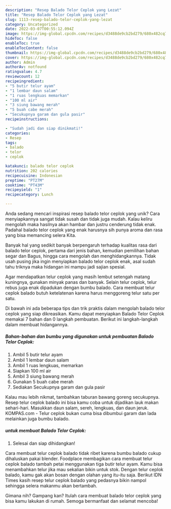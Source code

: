 ```yaml
---
description: "Resep Balado Telor Ceplok yang Lezat"
title: "Resep Balado Telor Ceplok yang Lezat"
slug: 1113-resep-balado-telor-ceplok-yang-lezat
category: Uncategorized
date: 2022-03-07T00:55:12.094Z
image: https://img-global.cpcdn.com/recipes/d3488de9cb2bd279/680x482cq70/balado-telor-ceplok-foto-resep-utama.jpg
hideToc: false
enableToc: true
enableTocContent: false
thumbnail: https://img-global.cpcdn.com/recipes/d3488de9cb2bd279/680x482cq70/balado-telor-ceplok-foto-resep-utama.jpg
cover: https://img-global.cpcdn.com/recipes/d3488de9cb2bd279/680x482cq70/balado-telor-ceplok-foto-resep-utama.jpg
author: Admin
authorAv: notfound
ratingvalue: 4.7
reviewcount: 12
recipeingredient:
- "5 butir telur ayam"
- "1 lembar daun salam"
- "1 ruas lengkuas memarkan"
- "100 ml air"
- "3 siung bawang merah"
- "5 buah cabe merah"
- "Secukupnya garam dan gula pasir"
recipeinstructions:

- "Sudah jadi dan siap dinikmati!"
categories:
- Resep
tags:
- balado
- telor
- ceplok

katakunci: balado telor ceplok 
nutrition: 202 calories
recipecuisine: Indonesian
preptime: "PT27M"
cooktime: "PT43M"
recipeyield: "1"
recipecategory: Lunch

---
```





Anda sedang mencari inspirasi resep balado telor ceplok yang unik? Cara menyiapkannya sangat tidak susah dan tidak juga mudah. Kalau keliru mengolah maka hasilnya akan hambar dan justru cenderung tidak enak. Padahal balado telor ceplok yang enak harusnya sih punya aroma dan rasa yang bisa memancing selera Kita.





Banyak hal yang sedikit banyak berpengaruh terhadap kualitas rasa dari balado telor ceplok, pertama dari jenis bahan, kemudian pemilihan bahan segar dan Bagus, hingga cara mengolah dan menghidangkannya. Tidak usah pusing jika ingin menyiapkan balado telor ceplok enak,      asal sudah tahu triknya maka hidangan ini mampu jadi sajian spesial.














Agar mendapatkan telur ceplok yang masih lembut setengah matang kuningnya, gunakan minyak panas dan banyak. Selain telur ceplok, telur rebus juga enak dipadukan dengan bumbu balado. Cara membuat telur ceplok balado butuh ketelatenan karena harus menggoreng telur satu per satu.






Di bawah ini ada beberapa tips dan trik praktis dalam mengolah balado telor ceplok yang siap dikreasikan. Kamu dapat menyiapkan Balado Telor Ceplok memakai 7 bahan dan 0 langkah pembuatan. Berikut ini langkah-langkah dalam membuat hidangannya.

<!--inarticleads1-->

##### Bahan-bahan dan bumbu yang digunakan untuk pembuatan Balado Telor Ceplok:

1. Ambil 5 butir telur ayam
1. Ambil 1 lembar daun salam
1. Ambil 1 ruas lengkuas, memarkan
1. Siapkan 100 ml air
1. Ambil 3 siung bawang merah
1. Gunakan 5 buah cabe merah
1. Sediakan Secukupnya garam dan gula pasir


Kalau mau lebih nikmat, tambahkan taburan bawang goreng secukupnya. Resep telur ceplok balado ini bisa kamu coba untuk dijadikan lauk makan sehari-hari. Masukkan daun salam, sereh, lengkuas, dan daun jeruk. KOMPAS.com - Telur ceplok bukan cuma bisa dibumbui garam dan lada melainkan juga bumbu balado. 

<!--inarticleads2-->

#####  untuk membuat Balado Telor Ceplok:


1. Selesai dan siap dihidangkan!

Cara membuat telur ceplok balado tidak ribet karena bumbu balado cukup dihaluskan pakai blender. Foodplace membagikan cara membuat telur ceplok balado tambah petai menggunakan tiga butir telur ayam. Kamu bisa menambahkan telur jika mau sekalian bikin untuk stok. Dengan telur ceplok balado, kamu gak akan bosan dengan olahan yang itu-itu saja. Berikut IDN Times kasih resep telur ceplok balado yang pedasnya bikin nampol sehingga selera makanmu akan bertambah. 

Gimana nih? Gampang kan? Itulah cara membuat balado telor ceplok yang bisa kamu lakukan di rumah. Semoga bermanfaat dan selamat mencoba!
